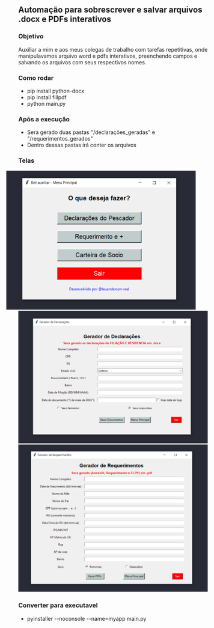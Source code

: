## Automação para sobrescrever e salvar arquivos .docx e PDFs interativos
### Objetivo
Auxiliar a mim e aos meus colegas de trabalho com tarefas repetitivas, onde manipulavamos arquivo word e pdfs interativos, preenchendo campos e salvando os arquivos com seus respectivos nomes.
### Como rodar
- pip install python-docx
- pip install fillpdf
- python main.py

### Após a execução
 - Sera gerado duas pastas "/declarações_geradas" e "/requerimentos_gerados"
 - Dentro dessas pastas irá conter os arquivos

### Telas

<img style="margin: 0 -32px" src="./images/image1.png" alt="image1" width="700px"><br>
<img src="./images/image2.png" alt="image1" width="700px"><br>
<img src="./images/image3.png" alt="image1" width="700px"><br>



### Converter para executavel

 - pyinstaller --noconsole --name=myapp main.py
